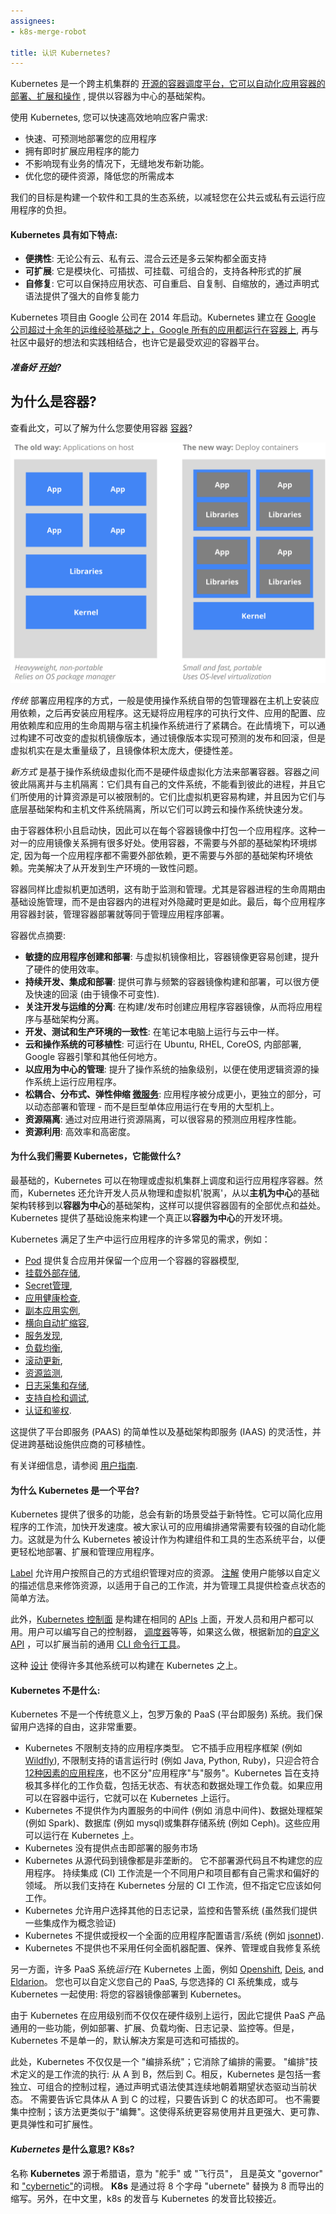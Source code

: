```yaml
---
assignees:
- k8s-merge-robot

title: 认识 Kubernetes?
---
```


Kubernetes 是一个跨主机集群的 [开源的容器调度平台，它可以自动化应用容器的部署、扩展和操作](http://www.slideshare.net/BrianGrant11/wso2con-us-2015-kubernetes-a-platform-for-automating-deployment-scaling-and-operations) , 提供以容器为中心的基础架构。

使用 Kubernetes, 您可以快速高效地响应客户需求:

 - 快速、可预测地部署您的应用程序
 - 拥有即时扩展应用程序的能力
 - 不影响现有业务的情况下，无缝地发布新功能。
 - 优化您的硬件资源，降低您的所需成本

我们的目标是构建一个软件和工具的生态系统，以减轻您在公共云或私有云运行应用程序的负担。

#### Kubernetes 具有如下特点:

* **便携性**: 无论公有云、私有云、混合云还是多云架构都全面支持
* **可扩展**: 它是模块化、可插拔、可挂载、可组合的，支持各种形式的扩展
* **自修复**: 它可以自保持应用状态、可自重启、自复制、自缩放的，通过声明式语法提供了强大的自修复能力

Kubernetes 项目由 Google 公司在 2014 年启动。Kubernetes 建立在 [Google 公司超过十余年的运维经验基础之上，Google 所有的应用都运行在容器上](https://research.google.com/pubs/pub43438.html), 再与社区中最好的想法和实践相结合，也许它是最受欢迎的容器平台。

##### 准备好 [开始](/docs/getting-started-guides/)?

## 为什么是容器?

查看此文，可以了解为什么您要使用容器 [容器](http://aucouranton.com/2014/06/13/linux-containers-parallels-lxc-openvz-docker-and-more/)?

![为什么是容器?](/images/docs/why_containers.svg)

*传统* 部署应用程序的方式，一般是使用操作系统自带的包管理器在主机上安装应用依赖，之后再安装应用程序。这无疑将应用程序的可执行文件、应用的配置、应用依赖库和应用的生命周期与宿主机操作系统进行了紧耦合。在此情境下，可以通过构建不可改变的虚拟机镜像版本，通过镜像版本实现可预测的发布和回滚，但是虚拟机实在是太重量级了，且镜像体积太庞大，便捷性差。

*新方式* 是基于操作系统级虚拟化而不是硬件级虚拟化方法来部署容器。容器之间彼此隔离并与主机隔离：它们具有自己的文件系统，不能看到彼此的进程，并且它们所使用的计算资源是可以被限制的。它们比虚拟机更容易构建，并且因为它们与底层基础架构和主机文件系统隔离，所以它们可以跨云和操作系统快速分发。

由于容器体积小且启动快，因此可以在每个容器镜像中打包一个应用程序。这种一对一的应用镜像关系拥有很多好处。使用容器，不需要与外部的基础架构环境绑定, 因为每一个应用程序都不需要外部依赖，更不需要与外部的基础架构环境依赖。完美解决了从开发到生产环境的一致性问题。

容器同样比虚拟机更加透明，这有助于监测和管理。尤其是容器进程的生命周期由基础设施管理，而不是由容器内的进程对外隐藏时更是如此。最后，每个应用程序用容器封装，管理容器部署就等同于管理应用程序部署。

容器优点摘要:

* **敏捷的应用程序创建和部署**:
    与虚拟机镜像相比，容器镜像更容易创建，提升了硬件的使用效率。
* **持续开发、集成和部署**:
    提供可靠与频繁的容器镜像构建和部署，可以很方便及快速的回滚 (由于镜像不可变性).
* **关注开发与运维的分离**:
    在构建/发布时创建应用程序容器镜像，从而将应用程序与基础架构分离。
* **开发、测试和生产环境的一致性**:
    在笔记本电脑上运行与云中一样。
* **云和操作系统的可移植性**:
    可运行在 Ubuntu, RHEL, CoreOS, 内部部署, Google 容器引擎和其他任何地方。
* **以应用为中心的管理**:
    提升了操作系统的抽象级别，以便在使用逻辑资源的操作系统上运行应用程序。
* **松耦合、分布式、弹性伸缩 [微服务](http://martinfowler.com/articles/microservices.html)**:
    应用程序被分成更小，更独立的部分，可以动态部署和管理 - 而不是巨型单体应用运行在专用的大型机上。
* **资源隔离**:
    通过对应用进行资源隔离，可以很容易的预测应用程序性能。
* **资源利用**:
    高效率和高密度。

#### 为什么我们需要 Kubernetes，它能做什么?

最基础的，Kubernetes 可以在物理或虚拟机集群上调度和运行应用程序容器。然而，Kubernetes 还允许开发人员从物理和虚拟机'脱离'，从以**主机为中心**的基础架构转移到以**容器为中心**的基础架构，这样可以提供容器固有的全部优点和益处。Kubernetes 提供了基础设施来构建一个真正以**容器为中心**的开发环境。

Kubernetes 满足了生产中运行应用程序的许多常见的需求，例如：

* [Pod](/docs/user-guide/pods/) 提供复合应用并保留一个应用一个容器的容器模型,
* [挂载外部存储](/docs/user-guide/volumes/),
* [Secret管理](/docs/user-guide/secrets/),
* [应用健康检查](/docs/user-guide/production-pods/#liveness-and-readiness-probes-aka-health-checks),
* [副本应用实例](/docs/user-guide/replication-controller/),
* [横向自动扩缩容](/docs/user-guide/horizontal-pod-autoscaling/),
* [服务发现](/docs/user-guide/connecting-applications/),
* [负载均衡](/docs/user-guide/services/),
* [滚动更新](/docs/user-guide/update-demo/),
* [资源监测](/docs/user-guide/monitoring/),
* [日志采集和存储](/docs/user-guide/logging/overview/),
* [支持自检和调试](/docs/user-guide/introspection-and-debugging/),
* [认证和鉴权](/docs/admin/authorization/).

这提供了平台即服务 (PAAS) 的简单性以及基础架构即服务 (IAAS) 的灵活性，并促进跨基础设施供应商的可移植性。

有关详细信息，请参阅 [用户指南](/docs/user-guide/).

#### 为什么 Kubernetes 是一个平台?

Kubernetes 提供了很多的功能，总会有新的场景受益于新特性。它可以简化应用程序的工作流，加快开发速度。被大家认可的应用编排通常需要有较强的自动化能力。这就是为什么 Kubernetes 被设计作为构建组件和工具的生态系统平台，以便更轻松地部署、扩展和管理应用程序。

[Label](/docs/user-guide/labels/) 允许用户按照自己的方式组织管理对应的资源。 [注解](/docs/user-guide/annotations/) 使用户能够以自定义的描述信息来修饰资源，以适用于自己的工作流，并为管理工具提供检查点状态的简单方法。

此外，[Kubernetes 控制面](/docs/admin/cluster-components) 是构建在相同的 [APIs](/docs/api/) 上面，开发人员和用户都可以用。用户可以编写自己的控制器， [调度器](https://github.com/kubernetes/kubernetes/tree/{{page.githubbranch}}/docs/devel/scheduler.md)等等，如果这么做，根据新加的[自定义 API](https://github.com/kubernetes/kubernetes/blob/{{page.githubbranch}}/docs/design/extending-api.md) ，可以扩展当前的通用 [CLI 命令行工具](/docs/user-guide/kubectl-overview/)。

这种 [设计](https://github.com/kubernetes/kubernetes/blob/{{page.githubbranch}}/docs/design/principles.md) 使得许多其他系统可以构建在 Kubernetes 之上。

#### Kubernetes 不是什么:

Kubernetes 不是一个传统意义上，包罗万象的 PaaS (平台即服务) 系统。我们保留用户选择的自由，这非常重要。

* Kubernetes 不限制支持的应用程序类型。 它不插手应用程序框架 (例如 [Wildfly](http://wildfly.org/)), 不限制支持的语言运行时 (例如 Java, Python, Ruby)，只迎合符合 [12种因素的应用程序](http://12factor.net/)，也不区分"应用程序"与"服务"。Kubernetes 旨在支持极其多样化的工作负载，包括无状态、有状态和数据处理工作负载。如果应用可以在容器中运行，它就可以在 Kubernetes 上运行。
* Kubernetes 不提供作为内置服务的中间件 (例如 消息中间件)、数据处理框架 (例如 Spark)、数据库 (例如 mysql)或集群存储系统 (例如 Ceph)。这些应用可以运行在 Kubernetes 上。
* Kubernetes 没有提供点击即部署的服务市场
* Kubernetes 从源代码到镜像都是非垄断的。 它不部署源代码且不构建您的应用程序。 持续集成 (CI) 工作流是一个不同用户和项目都有自己需求和偏好的领域。 所以我们支持在 Kubernetes 分层的 CI 工作流，但不指定它应该如何工作。
* Kubernetes 允许用户选择其他的日志记录，监控和告警系统 (虽然我们提供一些集成作为概念验证)
* Kubernetes 不提供或授权一个全面的应用程序配置语言/系统 (例如 [jsonnet](https://github.com/google/jsonnet)).
* Kubernetes 不提供也不采用任何全面机器配置、保养、管理或自我修复系统

另一方面，许多 PaaS 系统*运行*在 Kubernetes 上面，例如  [Openshift](https://github.com/openshift/origin), [Deis](http://deis.io/), and [Eldarion](http://eldarion.cloud/)。 您也可以自定义您自己的 PaaS, 与您选择的 CI 系统集成，或与 Kubernetes 一起使用: 将您的容器镜像部署到 Kubernetes。

由于 Kubernetes 在应用级别而不仅仅在硬件级别上运行，因此它提供 PaaS 产品通用的一些功能，例如部署、扩展、负载均衡、日志记录、监控等。但是，Kubernetes 不是单一的，默认解决方案是可选和可插拔的。

此处，Kubernetes 不仅仅是一个 "编排系统"；它消除了编排的需要。 "编排"技术定义的是工作流的执行: 从 A 到 B，然后到 C。相反，Kubernetes 是包括一套独立、可组合的控制过程，通过声明式语法使其连续地朝着期望状态驱动当前状态。 不需要告诉它具体从 A 到 C 的过程，只要告诉到 C 的状态即可。 也不需要集中控制；该方法更类似于"编舞"。这使得系统更容易使用并且更强大、更可靠、更具弹性和可扩展性。

#### *Kubernetes* 是什么意思? K8s?

名称 **Kubernetes** 源于希腊语，意为 "舵手" 或 "飞行员"， 且是英文 "governor" 和 ["cybernetic"](http://www.etymonline.com/index.php?term=cybernetics)的词根。 **K8s** 是通过将 8 个字母 "ubernete" 替换为 8 而导出的缩写。另外，在中文里，k8s 的发音与 Kubernetes 的发音比较接近。
